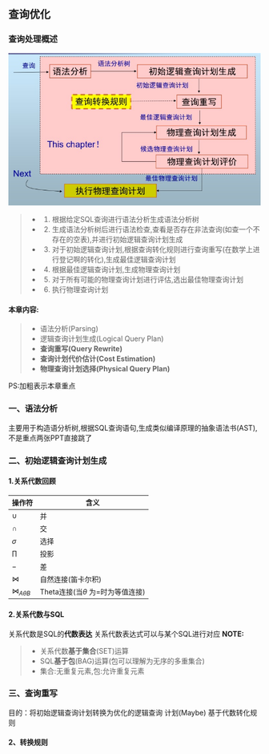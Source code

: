 ## 查询优化
### 查询处理概述
![](./7pic/1.jpg)
>+ 1. 根据给定SQL查询进行语法分析生成语法分析树
>+ 2. 生成语法分析树后进行语法检查,查看是否存在非法查询(如查一个不存在的空表),并进行初始逻辑查询计划生成
>+ 3. 对于初始逻辑查询计划,根据查询转化规则进行查询重写(在数学上进行登记啊的转化),生成最佳逻辑查询计划
>+ 4. 根据最佳逻辑查询计划,生成物理查询计划
>+ 5. 对于所有可能的物理查询计划进行评估,选出最佳物理查询计划
>+ 6. 执行物理查询计划

####  本章内容:
>+ 语法分析(Parsing)
>+ 逻辑查询计划生成(Logical Query Plan)
>+ **查询重写(Query Rewrite)**
>+ **查询计划代价估计(Cost Estimation)**
>+ **物理查询计划选择(Physical Query Plan)**

PS:加粗表示本章重点

### 一、语法分析
主要用于构造语分析树,根据SQL查询语句,生成类似编译原理的抽象语法书(AST),不是重点两张PPT直接跳了

### 二、初始逻辑查询计划生成
#### 1.关系代数回顾
|操作符|含义|
|---|---|
|$\cup$|并|
|$\cap$|交|
|$\sigma$|选择|
|$\prod$|投影|
|$-$|差|
|$\bowtie$|自然连接(笛卡尔积)|
|$\bowtie_{A\theta B}$|Theta连接(当$\theta$ 为=时为等值连接)|
#### 2.关系代数与SQL
关系代数是SQL的**代数表达**
关系代数表达式可以与某个SQL进行对应
**NOTE:**
>+ 关系代数**基于集合**(SET)运算
>+ SQL**基于包**(BAG)运算(包可以理解为无序的多重集合)
>+ 集合:无重复元素,包:允许重复元素


### 三、查询重写
目的：将初始逻辑查询计划转换为优化的逻辑查询
计划(Maybe)
基于代数转化规则
#### 2、转换规则

